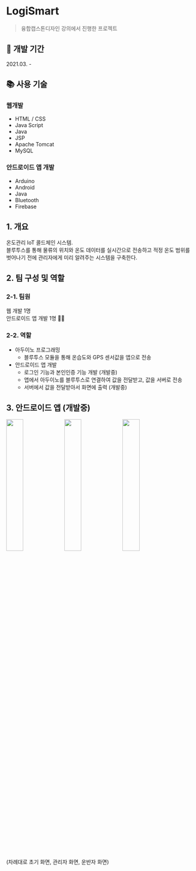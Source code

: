 # LogiSmart
> 융합캡스톤디자인 강의에서 진행한 프로젝트

## 📆 개발 기간
2021.03. -

## 📚 사용 기술

### 웹개발
* HTML / CSS
* Java Script
* Java
* JSP
* Apache Tomcat
* MySQL

### 안드로이드 앱 개발
* Arduino
* Android
* Java
* Bluetooth
* Firebase


## 1. 개요
온도관리 IoT 콜드체인 시스템.   
블루투스를 통해 물류의 위치와 온도 데이터를 실시간으로 전송하고 적정 온도 범위를 벗어나기 전에 관리자에게 미리 알려주는 시스템을 구축한다.

## 2. 팀 구성 및 역할

### 2-1. 팀원
웹 개발 1명   
안드로이드 앱 개발 1명 🙋‍♀️   

### 2-2. 역할
* 아두이노 프로그래밍
  - 블루투스 모듈을 통해 온습도와 GPS 센서값을 앱으로 전송
* 안드로이드 앱 개발
  - 로그인 기능과 본인인증 기능 개발 (개발중)
  - 앱에서 아두이노를 블루투스로 연결하여 값을 전달받고, 값을 서버로 전송
  - 서버에서 값을 전달받아서 화면에 출력 (개발중)

## 3. 안드로이드 앱 (개발중)

<div>
<img src="https://user-images.githubusercontent.com/81695614/117051391-744b9a00-ad51-11eb-988f-68cf2d3565e1.jpg" width="30%" height="30%"/>
<img src="https://user-images.githubusercontent.com/81695614/117051395-74e43080-ad51-11eb-82c2-903021d3b021.jpg" width="30%" height="30%"/>
<img src="https://user-images.githubusercontent.com/81695614/117051398-757cc700-ad51-11eb-9d62-98e7ca5d70d9.jpg" width="30%" height="30%"/>
</div>
(차례대로 초기 화면, 관리자 화면, 운반자 화면)
